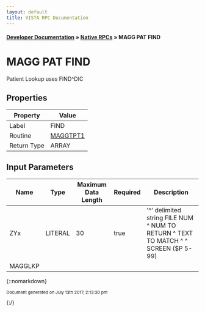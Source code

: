 ```yaml
---
layout: default
title: VISTA RPC Documentation
---
```


#### [Developer Documentation](../index) &#187; [Native RPCs](TableOfContents) &#187; MAGG PAT FIND<br/>
# MAGG PAT FIND

Patient Lookup uses FIND^DIC

## Properties

Property | Value
--- | ---
Label | FIND
Routine | [MAGGTPT1](http://code.osehra.org/dox/Routine_MAGGTPT1_source.html)
Return Type | ARRAY


## Input Parameters

Name | Type | Maximum Data Length | Required | Description
--- | --- | --- | --- | ---
ZYx | LITERAL | 30 | true | &#x27;^&#x27; delimited string    FILE NUM ^ NUM TO RETURN ^ TEXT TO MATCH ^  ^ SCREEN ($P 5-99)
MAGGLKP |  |  |  | 



{::nomarkdown} <br/><p style="font-size: 11px">Document generated on July 13th 2017, 2:13:30 pm</p>{:/}